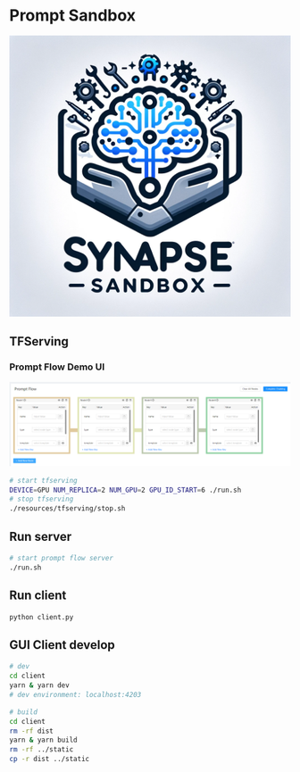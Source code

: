 # Prompt Sandbox
![synapse](./logo2.png)
## TFServing

### Prompt Flow Demo UI
![ui](./prompt_ui.png)
```bash
# start tfserving
DEVICE=GPU NUM_REPLICA=2 NUM_GPU=2 GPU_ID_START=6 ./run.sh
# stop tfserving
./resources/tfserving/stop.sh

```

## Run server
```bash
# start prompt flow server
./run.sh
```

## Run client
```bash
python client.py
```

## GUI Client develop

```bash
# dev
cd client
yarn & yarn dev
# dev environment: localhost:4203
```

```bash
# build
cd client
rm -rf dist
yarn & yarn build
rm -rf ../static
cp -r dist ../static
```
